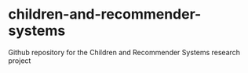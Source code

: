 # children-and-recommender-systems
Github repository for the Children and Recommender Systems research project
